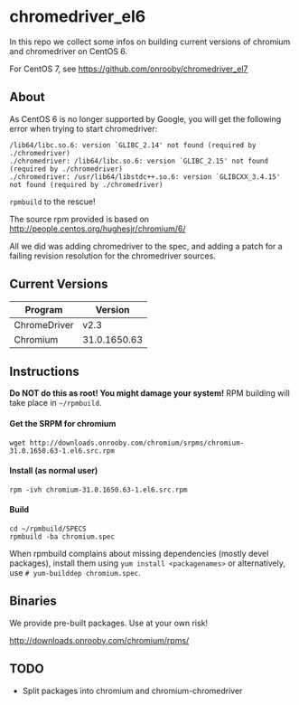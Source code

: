 chromedriver_el6
================

In this repo we collect some infos on building current versions of chromium and chromedriver on CentOS 6.

For CentOS 7, see https://github.com/onrooby/chromedriver_el7

## About

As CentOS 6 is no longer supported by Google, you will get the following error when trying to start chromedriver:

```
/lib64/libc.so.6: version `GLIBC_2.14' not found (required by ./chromedriver)
./chromedriver: /lib64/libc.so.6: version `GLIBC_2.15' not found (required by ./chromedriver)
./chromedriver: /usr/lib64/libstdc++.so.6: version `GLIBCXX_3.4.15' not found (required by ./chromedriver)
```

```rpmbuild``` to the rescue!

The source rpm provided is based on http://people.centos.org/hughesjr/chromium/6/

All we did was adding chromedriver to the spec, and adding a patch for a failing revision resolution for the chromedriver sources.

## Current Versions

| Program       | Version       |
|---------------|---------------|
| ChromeDriver  | v2.3          |
| Chromium      | 31.0.1650.63  |

## Instructions

**Do NOT do this as root! You might damage your system!**
RPM building will take place in ```~/rpmbuild```.

#### Get the SRPM for chromium 
```wget http://downloads.onrooby.com/chromium/srpms/chromium-31.0.1650.63-1.el6.src.rpm```

#### Install (as normal user)
```rpm -ivh chromium-31.0.1650.63-1.el6.src.rpm```

#### Build
```
cd ~/rpmbuild/SPECS
rpmbuild -ba chromium.spec
```

When rpmbuild complains about missing dependencies (mostly devel packages), install them using
```yum install <packagenames>``` or alternatively, use ```# yum-builddep chromium.spec```.

## Binaries

We provide pre-built packages. Use at your own risk!

http://downloads.onrooby.com/chromium/rpms/

## TODO

- Split packages into chromium and chromium-chromedriver
